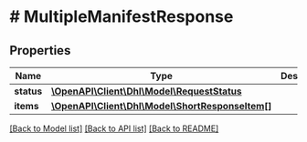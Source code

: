 # # MultipleManifestResponse

## Properties

Name | Type | Description | Notes
------------ | ------------- | ------------- | -------------
**status** | [**\OpenAPI\Client\Dhl\Model\RequestStatus**](RequestStatus.md) |  | [optional]
**items** | [**\OpenAPI\Client\Dhl\Model\ShortResponseItem[]**](ShortResponseItem.md) |  | [optional]

[[Back to Model list]](../../README.md#models) [[Back to API list]](../../README.md#endpoints) [[Back to README]](../../README.md)
